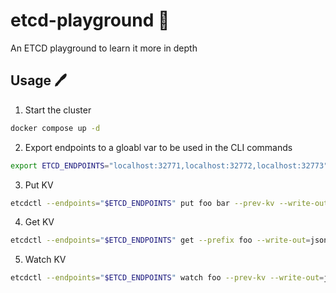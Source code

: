 # etcd-playground 🔏
An ETCD playground to learn it more in depth

## Usage 🖊

1) Start the cluster
```bash
docker compose up -d
```

2) Export endpoints to a gloabl var to be used in the CLI commands
```bash
export ETCD_ENDPOINTS="localhost:32771,localhost:32772,localhost:32773"
```

3) Put KV
```bash
etcdctl --endpoints="$ETCD_ENDPOINTS" put foo bar --prev-kv --write-out=json | jq
```

4) Get KV
```bash
etcdctl --endpoints="$ETCD_ENDPOINTS" get --prefix foo --write-out=json | jq
```

5) Watch KV
```bash
etcdctl --endpoints="$ETCD_ENDPOINTS" watch foo --prev-kv --write-out=json | jq
```

